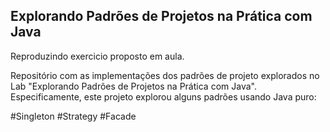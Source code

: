 ## Explorando Padrões de Projetos na Prática com Java

Reproduzindo exercicio proposto em aula.

Repositório com as implementações dos padrões de projeto explorados no Lab "Explorando Padrões de Projetos na Prática com Java". Especificamente, este projeto explorou alguns padrões usando Java puro:

#Singleton
#Strategy
#Facade